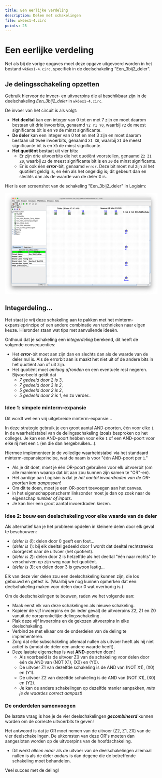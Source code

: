 ```yaml
---
title: Een eerlijke verdeling
description: Delen met schakelingen
file: wk6ex1-4.circ
points: 25
---
```


# Een eerlijke verdeling

Net als bij de vorige opgaves moet deze opgave uitgevoerd worden in het bestand `wk6ex1-4.circ`, specifiek in de deelschakeling "Een_3bij2_deler".

## Je delingsschakeling opzetten

Gebruik hiervoor de invoer- en uitvoerpins die al beschikbaar zijn in de deelschakeling *Een_3bij2_deler* in `wk6ex1-4.circ`.

De invoer van het circuit is als volgt:

*   **Het deeltal** kan een integer van 0 tot en met 7 zijn en moet daarom bestaan uit drie invoerbits, genaamd `Y2 Y1 Y0`, waarbij `Y2` de meest significante bit is en `Y0` de minst significante.
*   **De deler** kan een integer van 0 tot en met 3 zijn en moet daarom bestaan uit twee invoerbits, genaamd `X1 X0`, waarbij `X1` de meest significante bit is en `X0` de minst significante.
*   **Het quotiënt** bestaat uit vier bits:
    * Er zijn drie uitvoerbits die het quotiënt voorstellen, genaamd `Z2 Z1 Z0`, waarbij `Z2` de meest significante bit is en `Z0` de minst significante.
    * Er is ook één ***error***-bit, genaamd `error`. Deze bit moet nul zijn al het quotiënt geldig is, en één als het ongeldig is; dit gebeurt dan en slechts dan als de waarde van de deler 0 is.

Hier is een screenshot van de schakeling "Een_3bij2_deler" in Logisim:

![Delingsschakeling](images/divider.png)

## Integerdeling...

Het staat je vrij deze schakeling aan te pakken met het minterm-expansieprincipe of een andere combinatie van technieken naar eigen keuze. Hieronder staan wat tips met aanvullende ideeën.

Onthoud dat je schakeling een *integerdeling* berekend, dit heeft de volgende consequenties:

*   Het ***error***-bit moet aan zijn dan en slechts dan als de waarde van de deler nul is. Als de errorbit aan is maakt het niet uit of de andere bits in het quotiënt aan of uit zijn.
*   Het quotiënt moet *omlaag afronden* en een eventuele rest negeren. Bijvoorbeeld geldt dat
    -   *7 gedeeld door 2 is 3*,
    -   *7 gedeeld door 3 is 2*,
    -   *5 gedeeld door 2 is 2*,
    -   *5 gedeeld door 3 is 1*, en zo verder..

### Idee 1: simpele minterm-expansie

Dit wordt wel een vrij uitgebreide minterm-expansie...

In deze strategie gebruik je een groot aantal AND-poorten, één voor elke `1` in de waarheidstabel van de delingsschakeling (zoals besproken op het college). Je kan een AND-poort hebben voor elke `1` of een AND-poort voor elke rij met een `1` (en die dan hergebruiken...).

Hiermee implementeer je de volledige waarheidstabel via het standaard minterm-expansieprincipe, wat de naam is voor "één AND-poort per `1`."

*   Als je dit doet, moet je één OR-poort gebruiken voor elk uitvoerbit (om alle manieren waarop dat bit aan zou kunnen zijn samen te "OR"-en).
*   Het aardige aan Logisim is dat je *het aantal invoerdraden van de OR-poorten kan aanpassen*!
*   Om dit te doen, moet je een OR-poort toevoegen aan het canvas.
*   In het eigenschappenscherm linksonder moet je dan op zoek naar de eigenschap *number of inputs*.
*   Je kan hier een groot aantal invoerdraden kiezen.

### Idee 2: bouw een deelschakeling voor elke waarde van de deler

Als alternatief kan je het probleem opdelen in kleinere delen door elk geval te beschouwen:

*   (*deler is 0*): delen door 0 geeft een fout...
*   (*deler is 1*): bij elk deeltal gedeeld door 1 wordt dat deeltal rechtstreeks doorgezet naar de uitvoer (het quotiënt).
*   (*deler is 2*): delen door 2 is hetzelfde als het deeltal "één naar rechts" te verschuiven op zijn weg naar het quotiënt.
*   (*deler is 3*): en delen door 3 is gewoon lastig...

Elk van deze vier delen zou een deelschakeling kunnen zijn, die los gebouwd en getest is. (Waarbij we nog kunnen opmerken dat een deelschakeling maken voor delen door 0 wat overbodig is.)

Om de deelschakelingen te bouwen, raden we het volgende aan:

*   Maak eerst elk van deze schakelingen als nieuwe schakeling.
*   Kopieer de vijf invoerpins en (in ieder geval) de uitvoerpins Z2, Z1 en Z0 vanuit de oorspronkelijke delingsschakeling.
*   Plak deze vijf invoerpins en de gekozen uitvoerpins in elke deelschakeling.
*   Verbind ze met elkaar om de onderdelen van de deling te implementeren.
*   Zorg dat elke subschakeling allemaal nullen als uitvoer heeft als hij niet actief is (omdat de deler een andere waarde heeft).
*   Deze laatste eigenschap is wat **AND**-poorten doen!
    -   Als voorbeeld is de uitvoer Z0 van de schakeling voor delen door één de AND van (NOT X1), (X0) en (Y0).
    -   De uitvoer Z1 van dezelfde schakeling is de AND van (NOT X1), (X0) en (Y1).
    -   De uitvoer Z2 van dezelfde schakeling is de AND van (NOT X1), (X0) en (Y2).
    -   Je kan de andere schakelingen op dezelfde manier aanpakken, *mits je de waardes correct aanpast!*

### De onderdelen samenvoegen

De laatste vraag is hoe je de vier deelschakelingen ***gecombineerd*** kunnen worden om de correcte uitvoerbits te geven!

Het antwoord is dat je OR moet nemen van de uitvoer (Z2, Z1, Z0) van de vier deelschakelingen. De uitkomsten van deze OR's moeten dan aangesloten worden op de uitvoerpins van de hoofdschakeling.
* Dit werkt *alleen maar* als de uitvoer van de deelschakelingen allemaal nullen is als de deler *anders* is dan degene die de betreffende schakeling moet behandelen.

Veel succes met de deling!